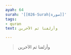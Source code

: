 ```yaml
---
ayah: 64
surah: '[[026-Surah|سورة]]'
tags:
- quran
text: وأزلفنا ثم الآخرين

---
```

> وأزلفنا ثم الآخرين
